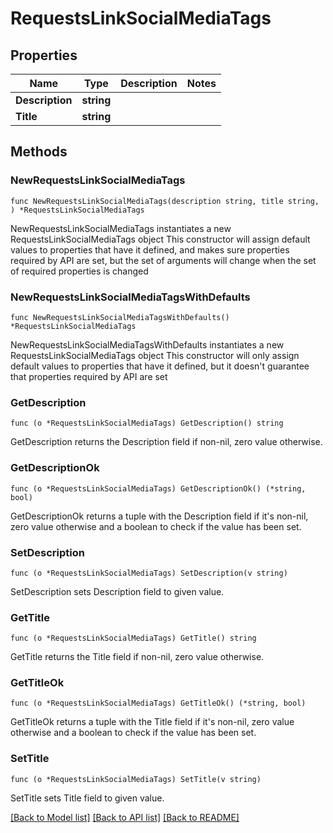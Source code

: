 # RequestsLinkSocialMediaTags

## Properties

Name | Type | Description | Notes
------------ | ------------- | ------------- | -------------
**Description** | **string** |  | 
**Title** | **string** |  | 

## Methods

### NewRequestsLinkSocialMediaTags

`func NewRequestsLinkSocialMediaTags(description string, title string, ) *RequestsLinkSocialMediaTags`

NewRequestsLinkSocialMediaTags instantiates a new RequestsLinkSocialMediaTags object
This constructor will assign default values to properties that have it defined,
and makes sure properties required by API are set, but the set of arguments
will change when the set of required properties is changed

### NewRequestsLinkSocialMediaTagsWithDefaults

`func NewRequestsLinkSocialMediaTagsWithDefaults() *RequestsLinkSocialMediaTags`

NewRequestsLinkSocialMediaTagsWithDefaults instantiates a new RequestsLinkSocialMediaTags object
This constructor will only assign default values to properties that have it defined,
but it doesn't guarantee that properties required by API are set

### GetDescription

`func (o *RequestsLinkSocialMediaTags) GetDescription() string`

GetDescription returns the Description field if non-nil, zero value otherwise.

### GetDescriptionOk

`func (o *RequestsLinkSocialMediaTags) GetDescriptionOk() (*string, bool)`

GetDescriptionOk returns a tuple with the Description field if it's non-nil, zero value otherwise
and a boolean to check if the value has been set.

### SetDescription

`func (o *RequestsLinkSocialMediaTags) SetDescription(v string)`

SetDescription sets Description field to given value.


### GetTitle

`func (o *RequestsLinkSocialMediaTags) GetTitle() string`

GetTitle returns the Title field if non-nil, zero value otherwise.

### GetTitleOk

`func (o *RequestsLinkSocialMediaTags) GetTitleOk() (*string, bool)`

GetTitleOk returns a tuple with the Title field if it's non-nil, zero value otherwise
and a boolean to check if the value has been set.

### SetTitle

`func (o *RequestsLinkSocialMediaTags) SetTitle(v string)`

SetTitle sets Title field to given value.



[[Back to Model list]](../README.md#documentation-for-models) [[Back to API list]](../README.md#documentation-for-api-endpoints) [[Back to README]](../README.md)


